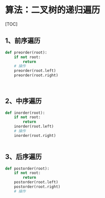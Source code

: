 # 算法：二叉树的递归遍历
[TOC]

## 1、前序遍历

```python
def preorder(root):
    if not root:
        return
    # 操作
    preorder(root.left)
    preorder(root.right)
    
    
```
## 2、中序遍历

```python
def inorder(root):
    if not root:
        return
    inorder(root.left)
    # 操作
    inorder(root.right)
    
```
## 3、后序遍历

```python
def postorder(root):
    if not root:
        return
    postorder(root.left)
    postorder(root.right)
    # 操作
    
    
    
```